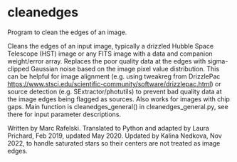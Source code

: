 # cleanedges
Program to clean the edges of an image.

Cleans the edges of an input image, typically a drizzled Hubble Space Telescope (HST) image or any FITS 
image with a data and companion weight/error array. Replaces the poor quality data at the edges with 
sigma-clipped Gaussian noise based on the image pixel value distribution. This can be helpful for image 
alignment (e.g. using tweakreg from DrizzlePac https://www.stsci.edu/scientific-community/software/drizzlepac.html) 
or source detection (e.g. SExtractor/photutils) to prevent bad quality data at the image edges being 
flagged as sources. Also works for images with chip gaps. Main function is cleanedges_general() in cleanedges_general.py, see there for input parameter descriptions.

Written by Marc Rafelski. Translated to Python and adapted by Laura Prichard, Feb 2019, updated May 2020. Updated by Kalina Nedkova, Nov 2022, to handle saturated stars so their centers are not treated as image edges.
